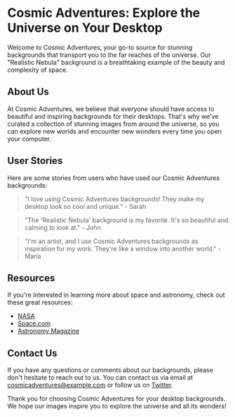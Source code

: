 <!--font:Roboto-->

# Cosmic Adventures: Explore the Universe on Your Desktop

Welcome to Cosmic Adventures, your go-to source for stunning backgrounds that transport you to the far reaches of the universe. Our "Realistic Nebula" background is a breathtaking example of the beauty and complexity of space.

## About Us

At Cosmic Adventures, we believe that everyone should have access to beautiful and inspiring backgrounds for their desktops. That's why we've curated a collection of stunning images from around the universe, so you can explore new worlds and encounter new wonders every time you open your computer.

## User Stories

Here are some stories from users who have used our Cosmic Adventures backgrounds:

> "I love using Cosmic Adventures backgrounds! They make my desktop look so cool and unique." - Sarah

> "The 'Realistic Nebula' background is my favorite. It's so beautiful and calming to look at." - John

> "I'm an artist, and I use Cosmic Adventures backgrounds as inspiration for my work. They're like a window into another world." - Maria

## Resources

If you're interested in learning more about space and astronomy, check out these great resources:

- [NASA](#)
- [Space.com](#)
- [Astronomy Magazine](#)

## Contact Us

If you have any questions or comments about our backgrounds, please don't hesitate to reach out to us. You can contact us via email at [cosmicadventures@example.com](mailto:cosmicadventures@example.com) or follow us on [Twitter](#).

Thank you for choosing Cosmic Adventures for your desktop backgrounds. We hope our images inspire you to explore the universe and all its wonders!

<!--

Write me content for website with wallpaper which alt text is:

"A realistic photograph of a nebula, with bright colors and intricate details that showcase the beauty of the universe."

The name/title of the page should not be 1:1 copy of the alt text but rather a real content of the website which is using this wallpaper.

- Use markdown format 
- Start with heading
- Heading should be short and concise
- The content should look like a real website 
- The website should not be about the wallpaper, wallpaper is just a related background
- Heading should be contain work "wallpaper" or "background"
- Include real sections like references, contact, user stories, etc. use things relevant to the page purpose.
- Feel free to use structure like headings, bullets, numbering, blockquotes, paragraphs, horizontal lines, etc.
- You can use formatting like bold or _italic_
- You can include UTF-8 emojis
- Links should be only #hash anchors (and you can refer to the document itself)
- Do not include images


---


# Cosmic Adventures Wallpaper: Explore the Universe on Your Desktop

Welcome to Cosmic Adventures, your go-to source for stunning wallpapers that transport you to the far reaches of the universe. Our "Realistic Nebula" wallpaper is a breathtaking example of the beauty and complexity of space. 

## About the Wallpaper

Our "Realistic Nebula" wallpaper features a stunning photograph of a nebula, showcasing bright colors and intricate details that highlight the majesty of the universe. With this wallpaper as your background, you'll feel like you're drifting through space, exploring new worlds and encountering new wonders.

## User Stories

Here are some stories from users who have used our Cosmic Adventures wallpapers:

> "I love using Cosmic Adventures wallpapers! They make my desktop look so cool and unique." - Sarah

> "The 'Realistic Nebula' wallpaper is my favorite. It's so beautiful and calming to look at." - John

> "I'm a science teacher, and I use Cosmic Adventures wallpapers in my classroom to inspire my students to learn more about space." - Ms. Rodriguez

## References

If you're interested in learning more about space and astronomy, check out these great resources:

- [NASA](#)
- [Space.com](#)
- [Astronomy Magazine](#)

## Contact Us

If you have any questions or comments about our wallpapers, please don't hesitate to reach out to us. You can contact us via email at [cosmicadventures@example.com](mailto:cosmicadventures@example.com) or follow us on [Twitter](#).

Thank you for choosing Cosmic Adventures for your wallpaper needs. We hope our wallpapers inspire you to explore the universe and all its wonders!


---


Heading should not include word "wallpaper". The website should not be about the wallpaper itself, wallpaper is just a related background, rewrite whole content.


---


# Cosmic Adventures: Explore the Universe on Your Desktop

Welcome to Cosmic Adventures, your go-to source for stunning backgrounds that transport you to the far reaches of the universe. Our "Realistic Nebula" background is a breathtaking example of the beauty and complexity of space.

## About Us

At Cosmic Adventures, we believe that everyone should have access to beautiful and inspiring backgrounds for their desktops. That's why we've curated a collection of stunning images from around the universe, so you can explore new worlds and encounter new wonders every time you open your computer.

## User Stories

Here are some stories from users who have used our Cosmic Adventures backgrounds:

> "I love using Cosmic Adventures backgrounds! They make my desktop look so cool and unique." - Sarah

> "The 'Realistic Nebula' background is my favorite. It's so beautiful and calming to look at." - John

> "I'm an artist, and I use Cosmic Adventures backgrounds as inspiration for my work. They're like a window into another world." - Maria

## Resources

If you're interested in learning more about space and astronomy, check out these great resources:

- [NASA](#)
- [Space.com](#)
- [Astronomy Magazine](#)

## Contact Us

If you have any questions or comments about our backgrounds, please don't hesitate to reach out to us. You can contact us via email at [cosmicadventures@example.com](mailto:cosmicadventures@example.com) or follow us on [Twitter](#).

Thank you for choosing Cosmic Adventures for your desktop backgrounds. We hope our images inspire you to explore the universe and all its wonders!

-->
